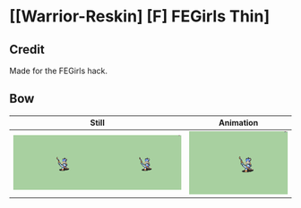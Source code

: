 # [\[Warrior-Reskin\] \[F\] FEGirls Thin]

## Credit

Made for the FEGirls hack.
	
## Bow

| Still | Animation |
| :---: | :-------: |
| ![Bow still](./Bow_000.png) | ![Bow animation](./Bow.gif) |
